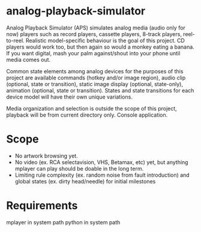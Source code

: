 # analog-playback-simulator

Analog Playback Simulator (APS) simulates analog media (audio only for now) players such as record players, cassette players, 8-track players, reel-to-reel. Realistic model-specific behaviour is the goal of this project. CD players would work too, but then again so would a monkey eating a banana. If you want digital, mash your palm against/shout into your phone until media comes out.

Common state elements among analog devices for the purposes of this project are available commands (hotkey and/or image region), audio clip (optional, state or transition), static image display (optional, state-only), animation (optional, state or transition). States and state transitions for each device model will have their own unique variations.

Media organization and selection is outside the scope of this project, playback will be from current directory only.
Console application.

# Scope
* No artwork browsing yet. 
* No video (ex. RCA selectavision, VHS, Betamax, etc) yet, but anything mplayer can play should be doable in the long term.
* Limiting rule complexity (ex. random noise from fault introduction) and global states (ex. dirty head/needle) for initial milestones

# Requirements
mplayer in system path
python in system path

